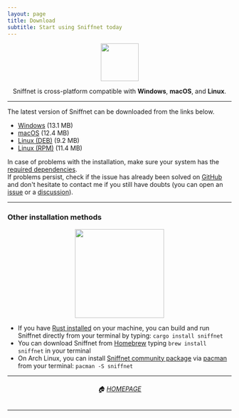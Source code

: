 ```yaml
---
layout: page
title: Download
subtitle: Start using Sniffnet today
---
```

  <div align="center">
    <img alt="" src="{{ 'assets/img/oss.png' | relative_url }}" height="85"/>
  </div>

  <p align="center">
    Sniffnet is cross-platform compatible with <b>Windows</b>, <b>macOS</b>, and <b>Linux</b>.
  </p>
  
  <hr/>
  
  The latest version of Sniffnet can be downloaded from the links below.
  - [Windows](https://github.com/GyulyVGC/sniffnet/releases/latest/download/Sniffnet_Windows.msi) (13.1 MB)
  - [macOS](https://github.com/GyulyVGC/sniffnet/releases/latest/download/Sniffnet_MacOS.dmg) (12.4 MB)
  - [Linux (DEB)](https://github.com/GyulyVGC/sniffnet/releases/latest/download/Sniffnet_Linux.deb) (9.2 MB)
  - [Linux (RPM)](https://github.com/GyulyVGC/sniffnet/releases/latest/download/Sniffnet_Linux.rpm) (11.4 MB)

In case of problems with the installation, make sure your system has the [required dependencies](https://github.com/GyulyVGC/sniffnet#required-dependencies).<br/>
If problems persist, check if the issue has already been solved on [GitHub](https://github.com/GyulyVGC/sniffnet) and don't hesitate to contact me if you still have doubts (you can open an [issue](https://github.com/GyulyVGC/sniffnet/issues) or a [discussion](https://github.com/GyulyVGC/sniffnet/discussions)).

<hr/>

### Other installation methods

  <div align="center">
    <img alt="" src="{{ 'assets/img/terminal.png' | relative_url }}" width="200"/>
  </div>

- If you have [Rust installed](https://www.rust-lang.org/tools/install) on your machine, you can build and run Sniffnet directly from your terminal by typing: `cargo install sniffnet`
- You can download Sniffnet from [Homebrew](https://brew.sh) typing `brew install sniffnet` in your terminal
- On Arch Linux, you can install [Sniffnet community package](https://archlinux.org/packages/community/x86_64/sniffnet/) via [pacman](https://wiki.archlinux.org/title/Pacman) from your terminal: `pacman -S sniffnet`

<hr/>

<div align="center">
<h6>🏠 <a href="https://gyulyvgc.github.io/">HOMEPAGE</a></h6>
</div>

<hr/>
